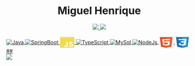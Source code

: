 <p align="center"> 
  <h1 align="center">Miguel Henrique</h1> 
</p>
<p align="center">
<div align="center">
  <a href="https://github.com/Magual27">
  <img loading="lazy" height="180em" src="https://github-readme-stats.vercel.app/api?username=Magual27&show_icons=true&theme=dracula&include_all_commits=true&count_private=true"/>
  <img loading="lazy" height="180em" src="https://github-readme-stats.vercel.app/api/top-langs/?username=Magual27&layout=compact&langs_count=7&theme=dracula"/>
</div>
<div style="display: inline_block"><br>
   <img align="center" alt="Java" height="30" width="40" src="https://cdn.jsdelivr.net/gh/devicons/devicon/icons/java/java-original.svg">
   <img align="center" alt="SpringBoot" height="30" width="40" src="https://cdn.jsdelivr.net/gh/devicons/devicon@latest/icons/spring/spring-original-wordmark.svg">
   <img align="center" alt="JavaScript" height="30" width="40" src="https://raw.githubusercontent.com/devicons/devicon/master/icons/javascript/javascript-plain.svg">
   <img align="center" alt="TypeScript" height="30" width="40"  src="https://cdn.jsdelivr.net/gh/devicons/devicon@latest/icons/typescript/typescript-original.svg" />
   <img align="center" alt="MySql" height="30" width="40" src="https://cdn.jsdelivr.net/gh/devicons/devicon@latest/icons/mysql/mysql-original.svg">
   <img align="center" alt="NodeJs" height="30" width="40" src="https://cdn.jsdelivr.net/gh/devicons/devicon/icons/nodejs/nodejs-original.svg">
   <img align="center" alt="Html5" height="30" width="40" src="https://raw.githubusercontent.com/devicons/devicon/master/icons/html5/html5-original.svg">
   <img align="center" alt="Css3" height="30" width="40" src="https://raw.githubusercontent.com/devicons/devicon/master/icons/css3/css3-original.svg">
</div>
##
<div>
  <a href="https://www.linkedin.com/in/miguel-henrique-de-oliveira-9ba07a221/?trk=opento_sprofile_topcard" target="_blank"><img src="https://img.shields.io/badge/-LinkedIn-%230077B5?style=for-the-badge&logo=linkedin&logoColor=white" target="_blank"></a> 
</div>
